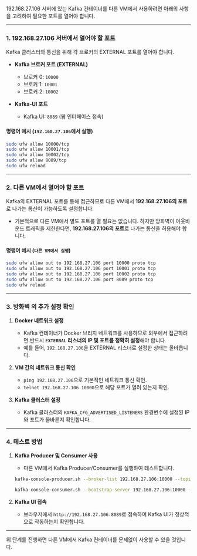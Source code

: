 192.168.27.106 서버에 있는 Kafka 컨테이너를 다른 VM에서 사용하려면 아래의 사항을 고려하여 필요한 포트를 열어야 합니다.

---

### **1. 192.168.27.106 서버에서 열어야 할 포트**
Kafka 클러스터와 통신을 위해 각 브로커의 EXTERNAL 포트를 열어야 합니다.

- **Kafka 브로커 포트 (EXTERNAL)**
  - 브로커 0: `10000`
  - 브로커 1: `10001`
  - 브로커 2: `10002`

- **Kafka-UI 포트**
  - Kafka UI: `8089` (웹 인터페이스 접속)

#### 명령어 예시 (`192.168.27.106`에서 실행)
```bash
sudo ufw allow 10000/tcp
sudo ufw allow 10001/tcp
sudo ufw allow 10002/tcp
sudo ufw allow 8089/tcp
sudo ufw reload
```

---

### **2. 다른 VM에서 열어야 할 포트**
Kafka의 EXTERNAL 포트를 통해 접근하므로 다른 VM에서 **192.168.27.106의 포트**로 나가는 통신이 가능하도록 설정합니다.

- 기본적으로 다른 VM에서 별도 포트를 열 필요는 없습니다. 하지만 방화벽이 아웃바운드 트래픽을 제한한다면, **192.168.27.106의 포트**로 나가는 통신을 허용해야 합니다.

#### 명령어 예시 (`다른 VM에서 실행`)
```bash
sudo ufw allow out to 192.168.27.106 port 10000 proto tcp
sudo ufw allow out to 192.168.27.106 port 10001 proto tcp
sudo ufw allow out to 192.168.27.106 port 10002 proto tcp
sudo ufw allow out to 192.168.27.106 port 8089 proto tcp
sudo ufw reload
```

---

### **3. 방화벽 외 추가 설정 확인**
1. **Docker 네트워크 설정**
   - Kafka 컨테이너가 Docker 브리지 네트워크를 사용하므로 외부에서 접근하려면 반드시 **`EXTERNAL` 리스너의 IP 및 포트를 정확히 설정**해야 합니다. 
   - 예를 들어, `192.168.27.106`을 EXTERNAL 리스너로 설정한 상태는 올바릅니다.

2. **VM 간의 네트워크 통신 확인**
   - `ping 192.168.27.106`으로 기본적인 네트워크 통신 확인.
   - `telnet 192.168.27.106 10000`으로 해당 포트가 열려 있는지 확인.

3. **Kafka 클러스터 설정**
   - Kafka 클러스터의 `KAFKA_CFG_ADVERTISED_LISTENERS` 환경변수에 설정된 IP와 포트가 올바른지 확인합니다.

---

### **4. 테스트 방법**
1. **Kafka Producer 및 Consumer 사용**
   - 다른 VM에서 Kafka Producer/Consumer를 실행하여 테스트합니다.
   ```bash
   kafka-console-producer.sh --broker-list 192.168.27.106:10000 --topic test-topic
   ```

   ```bash
   kafka-console-consumer.sh --bootstrap-server 192.168.27.106:10000 --topic test-topic --from-beginning
   ```

2. **Kafka UI 접속**
   - 브라우저에서 `http://192.168.27.106:8089`로 접속하여 Kafka UI가 정상적으로 작동하는지 확인합니다.

---

위 단계를 진행하면 다른 VM에서 Kafka 컨테이너를 문제없이 사용할 수 있을 것입니다.
